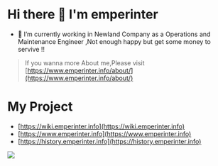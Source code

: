 # Hi there 👋 I'm emperinter

- 🌱 I’m currently working in Newland Company as a Operations and Maintenance Engineer ,Not enough happy but get some money to servive !!
> If you wanna more About me,Please visit [https://www.emperinter.info/about/](https://www.emperinter.info/about/)

# My Project

- [https://wiki.emperinter.info](https://wiki.emperinter.info)
- [https://www.emperinter.info](https://www.emperinter.info)
- [https://history.emperinter.info](https://history.emperinter.info)


<!--
**emperinter/emperinter** is a ✨ _special_ ✨ repository because its `README.md` (this file) appears on your GitHub profile.

Here are some ideas to get you started:

- 🔭 I’m currently working on ...
- 🌱 I’m currently learning ...
- 👯 I’m looking to collaborate on ...
- 🤔 I’m looking for help with ...
- 💬 Ask me about ...
- 📫 How to reach me: ...
- 😄 Pronouns: ...
- ⚡ Fun fact: ...
-->

![](https://github-readme-stats.vercel.app/api?username=emperinter)
